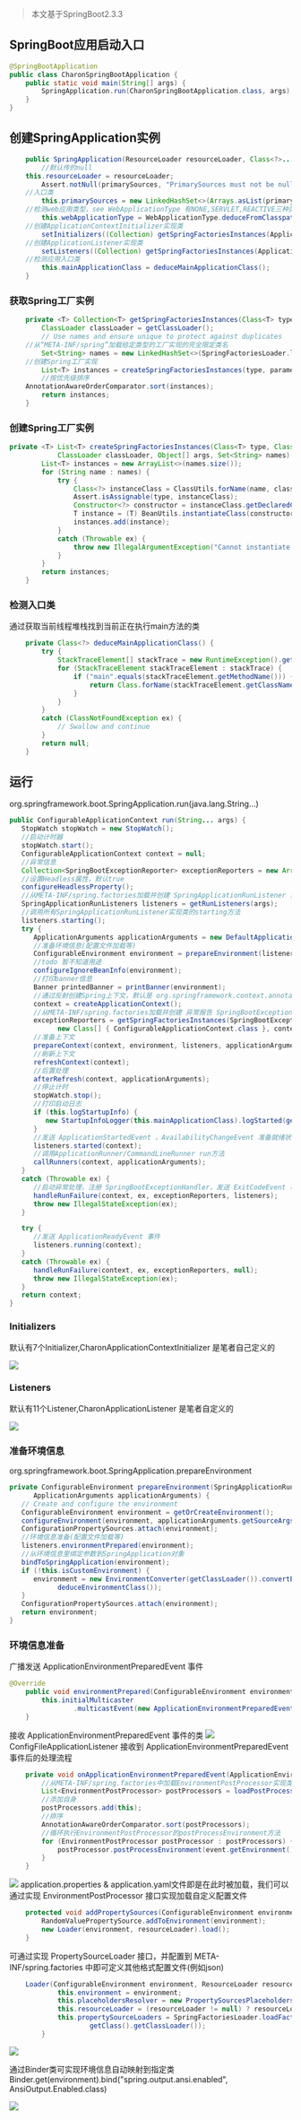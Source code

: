 > 本文基于SpringBoot2.3.3

## SpringBoot应用启动入口

```java
@SpringBootApplication
public class CharonSpringBootApplication {
    public static void main(String[] args) {
        SpringApplication.run(CharonSpringBootApplication.class, args);
    }
}
```

## 创建SpringApplication实例

```java
	public SpringApplication(ResourceLoader resourceLoader, Class<?>... primarySources) {
		//默认传的null
    this.resourceLoader = resourceLoader;
		Assert.notNull(primarySources, "PrimarySources must not be null");
    //入口类
		this.primarySources = new LinkedHashSet<>(Arrays.asList(primarySources));
    //检测web应用类型，see WebApplicationType 有NONE,SERVLET,REACTIVE三种类型
		this.webApplicationType = WebApplicationType.deduceFromClasspath();
    //创建ApplicationContextInitializer实现类
		setInitializers((Collection) getSpringFactoriesInstances(ApplicationContextInitializer.class));
    //创建ApplicationListener实现类
		setListeners((Collection) getSpringFactoriesInstances(ApplicationListener.class));
    //检测应用入口类
		this.mainApplicationClass = deduceMainApplicationClass();
	}
```

### 获取Spring工厂实例

```java
	private <T> Collection<T> getSpringFactoriesInstances(Class<T> type, Class<?>[] parameterTypes, Object... args) {
		ClassLoader classLoader = getClassLoader();
		// Use names and ensure unique to protect against duplicates
    //从“META-INF/spring”加载给定类型的工厂实现的完全限定类名
		Set<String> names = new LinkedHashSet<>(SpringFactoriesLoader.loadFactoryNames(type, classLoader));
    //创建Spring工厂实现
		List<T> instances = createSpringFactoriesInstances(type, parameterTypes, classLoader, args, names);
		//按优先级排序
    AnnotationAwareOrderComparator.sort(instances);
		return instances;
	}
```

### 创建Spring工厂实例

```java
private <T> List<T> createSpringFactoriesInstances(Class<T> type, Class<?>[] parameterTypes,
			ClassLoader classLoader, Object[] args, Set<String> names) {
		List<T> instances = new ArrayList<>(names.size());
		for (String name : names) {
			try {
				Class<?> instanceClass = ClassUtils.forName(name, classLoader);
				Assert.isAssignable(type, instanceClass);
				Constructor<?> constructor = instanceClass.getDeclaredConstructor(parameterTypes);
				T instance = (T) BeanUtils.instantiateClass(constructor, args);
				instances.add(instance);
			}
			catch (Throwable ex) {
				throw new IllegalArgumentException("Cannot instantiate " + type + " : " + name, ex);
			}
		}
		return instances;
	}
```

### 检测入口类

通过获取当前线程堆栈找到当前正在执行main方法的类

```java
	private Class<?> deduceMainApplicationClass() {
		try {
			StackTraceElement[] stackTrace = new RuntimeException().getStackTrace();
			for (StackTraceElement stackTraceElement : stackTrace) {
				if ("main".equals(stackTraceElement.getMethodName())) {
					return Class.forName(stackTraceElement.getClassName());
				}
			}
		}
		catch (ClassNotFoundException ex) {
			// Swallow and continue
		}
		return null;
	}
```

## 运行
org.springframework.boot.SpringApplication.run(java.lang.String...)
```java
public ConfigurableApplicationContext run(String... args) {
   StopWatch stopWatch = new StopWatch();
   //启动计时器
   stopWatch.start();
   ConfigurableApplicationContext context = null;
   //异常信息
   Collection<SpringBootExceptionReporter> exceptionReporters = new ArrayList<>();
   //设置Headless属性，默认true
   configureHeadlessProperty();
   //从META-INF/spring.factories加载并创建 SpringApplicationRunListener 实现类
   SpringApplicationRunListeners listeners = getRunListeners(args);
   //调用所有SpringApplicationRunListener实现类的starting方法
   listeners.starting();
   try {
      ApplicationArguments applicationArguments = new DefaultApplicationArguments(args);
      //准备环境信息(配置文件加载等)
      ConfigurableEnvironment environment = prepareEnvironment(listeners, applicationArguments);
      //todo 暂不知道用途
      configureIgnoreBeanInfo(environment);
      //打印banner信息
      Banner printedBanner = printBanner(environment);
      //通过反射创建Spring上下文，默认是 org.springframework.context.annotation.AnnotationConfigApplicationContext
      context = createApplicationContext();
      //从META-INF/spring.factories加载并创建 异常报告 SpringBootExceptionReporter 实现类(默认是 FailureAnalyzers )
      exceptionReporters = getSpringFactoriesInstances(SpringBootExceptionReporter.class,
            new Class[] { ConfigurableApplicationContext.class }, context);
      //准备上下文
      prepareContext(context, environment, listeners, applicationArguments, printedBanner);
      //刷新上下文
      refreshContext(context);
      //后置处理
      afterRefresh(context, applicationArguments);
      //停止计时
      stopWatch.stop();
      //打印启动日志
      if (this.logStartupInfo) {
         new StartupInfoLogger(this.mainApplicationClass).logStarted(getApplicationLog(), stopWatch);
      }
      //发送 ApplicationStartedEvent ，AvailabilityChangeEvent 准备就绪状态 事件
      listeners.started(context);
      //调用ApplicationRunner/CommandLineRunner run方法
      callRunners(context, applicationArguments);
   }
   catch (Throwable ex) {
      //启动异常处理，注册 SpringBootExceptionHandler，发送 ExitCodeEvent 事件
      handleRunFailure(context, ex, exceptionReporters, listeners);
      throw new IllegalStateException(ex);
   }

   try {
      //发送 ApplicationReadyEvent 事件
      listeners.running(context);
   }
   catch (Throwable ex) {
      handleRunFailure(context, ex, exceptionReporters, null);
      throw new IllegalStateException(ex);
   }
   return context;
}
```

### Initializers

默认有7个Initializer,CharonApplicationContextInitializer 是笔者自己定义的

![](https://harvies-oss.oss-cn-hangzhou.aliyuncs.com/2020/10/15/20201615111600004-image.png)

### Listeners

默认有11个Listener,CharonApplicationListener 是笔者自定义的

![](https://harvies-oss.oss-cn-hangzhou.aliyuncs.com/2020/10/15/20201215111200026-image.png)


### 准备环境信息
org.springframework.boot.SpringApplication.prepareEnvironment

```java
private ConfigurableEnvironment prepareEnvironment(SpringApplicationRunListeners listeners,
      ApplicationArguments applicationArguments) {
   // Create and configure the environment
   ConfigurableEnvironment environment = getOrCreateEnvironment();
   configureEnvironment(environment, applicationArguments.getSourceArgs());
   ConfigurationPropertySources.attach(environment);
   //环境信息准备(配置文件加载等)
   listeners.environmentPrepared(environment);
   //从环境信息里绑定参数到SpringApplication对象
   bindToSpringApplication(environment);
   if (!this.isCustomEnvironment) {
      environment = new EnvironmentConverter(getClassLoader()).convertEnvironmentIfNecessary(environment,
            deduceEnvironmentClass());
   }
   ConfigurationPropertySources.attach(environment);
   return environment;
}
```
### 环境信息准备
广播发送 ApplicationEnvironmentPreparedEvent 事件
```java
@Override
	public void environmentPrepared(ConfigurableEnvironment environment) {
		this.initialMulticaster
				.multicastEvent(new ApplicationEnvironmentPreparedEvent(this.application, this.args, environment));
	}
```
接收 ApplicationEnvironmentPreparedEvent 事件的类
![](https://harvies-oss.oss-cn-hangzhou.aliyuncs.com/2020/10/15/20204415114400028-image.png)
ConfigFileApplicationListener 接收到 ApplicationEnvironmentPreparedEvent 事件后的处理流程
```java
	private void onApplicationEnvironmentPreparedEvent(ApplicationEnvironmentPreparedEvent event) {
        //从META-INF/spring.factories中加载EnvironmentPostProcessor实现类
		List<EnvironmentPostProcessor> postProcessors = loadPostProcessors();
        //添加自身
		postProcessors.add(this);
        //排序
		AnnotationAwareOrderComparator.sort(postProcessors);
        //循环执行EnvironmentPostProcessor的postProcessEnvironment方法
		for (EnvironmentPostProcessor postProcessor : postProcessors) {
			postProcessor.postProcessEnvironment(event.getEnvironment(), event.getSpringApplication());
		}
	}
```
![](https://harvies-oss.oss-cn-hangzhou.aliyuncs.com/2020/10/15/20203315143300011-image.png)
application.properties & application.yaml文件即是在此时被加载，我们可以通过实现 EnvironmentPostProcessor 接口实现加载自定义配置文件
```java
	protected void addPropertySources(ConfigurableEnvironment environment, ResourceLoader resourceLoader) {
		RandomValuePropertySource.addToEnvironment(environment);
		new Loader(environment, resourceLoader).load();
	}
```
可通过实现 PropertySourceLoader 接口，并配置到 META-INF/spring.factories 中即可定义其他格式配置文件(例如json)
```java
	Loader(ConfigurableEnvironment environment, ResourceLoader resourceLoader) {
			this.environment = environment;
			this.placeholdersResolver = new PropertySourcesPlaceholdersResolver(this.environment);
			this.resourceLoader = (resourceLoader != null) ? resourceLoader : new DefaultResourceLoader(null);
			this.propertySourceLoaders = SpringFactoriesLoader.loadFactories(PropertySourceLoader.class,
					getClass().getClassLoader());
		}
```
![](https://harvies-oss.oss-cn-hangzhou.aliyuncs.com/2020/10/15/20204515144500056-image.png)

通过Binder类可实现环境信息自动映射到指定类
Binder.get(environment).bind("spring.output.ansi.enabled", AnsiOutput.Enabled.class)

![](https://harvies-oss.oss-cn-hangzhou.aliyuncs.com/2020/10/15/20201615151600047-image.png)